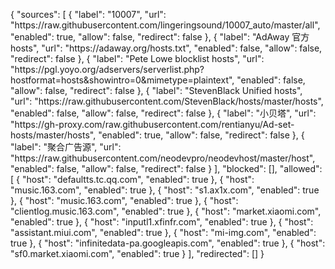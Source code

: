 {
    "sources": [
        {
            "label": "10007",
            "url": "https:\/\/raw.githubusercontent.com\/lingeringsound\/10007_auto\/master\/all",
            "enabled": true,
            "allow": false,
            "redirect": false
        },
        {
            "label": "AdAway 官方 hosts",
            "url": "https:\/\/adaway.org\/hosts.txt",
            "enabled": false,
            "allow": false,
            "redirect": false
        },
        {
            "label": "Pete Lowe blocklist hosts",
            "url": "https:\/\/pgl.yoyo.org\/adservers\/serverlist.php?hostformat=hosts&showintro=0&mimetype=plaintext",
            "enabled": false,
            "allow": false,
            "redirect": false
        },
        {
            "label": "StevenBlack Unified hosts",
            "url": "https:\/\/raw.githubusercontent.com\/StevenBlack\/hosts\/master\/hosts",
            "enabled": false,
            "allow": false,
            "redirect": false
        },
        {
            "label": "小贝塔",
            "url": "https:\/\/gh-proxy.com\/raw.githubusercontent.com\/rentianyu\/Ad-set-hosts\/master\/hosts",
            "enabled": true,
            "allow": false,
            "redirect": false
        },
        {
            "label": "聚合广告源",
            "url": "https:\/\/raw.githubusercontent.com\/neodevpro\/neodevhost\/master\/host",
            "enabled": false,
            "allow": false,
            "redirect": false
        }
    ],
    "blocked": [],
    "allowed": [
        {
            "host": "defaultts.tc.qq.com",
            "enabled": true
        },
        {
            "host": "music.163.com",
            "enabled": true
        },
        {
            "host": "s1.ax1x.com",
            "enabled": true
        },
        {
            "host": "music.163.com",
            "enabled": true
        },
        {
            "host": "clientlog.music.163.com",
            "enabled": true
        },
        {
            "host": "market.xiaomi.com",
            "enabled": true
        },
        {
            "host": "inputl1.xfinfr.com",
            "enabled": true
        },
        {
            "host": "assistant.miui.com",
            "enabled": true
        },
        {
            "host": "mi-img.com",
            "enabled": true
        },
        {
            "host": "infinitedata-pa.googleapis.com",
            "enabled": true
        },
        {
            "host": "sf0.market.xiaomi.com",
            "enabled": true
        }
    ],
    "redirected": []
}
